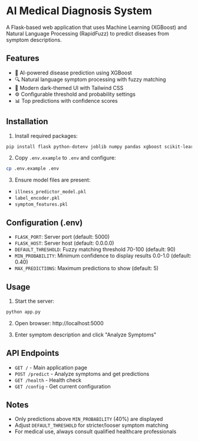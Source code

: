 # AI Medical Diagnosis System

A Flask-based web application that uses Machine Learning (XGBoost) and Natural Language Processing (RapidFuzz) to predict diseases from symptom descriptions.

## Features

- 🤖 AI-powered disease prediction using XGBoost
- 🔍 Natural language symptom processing with fuzzy matching
- 🎨 Modern dark-themed UI with Tailwind CSS
- ⚙️ Configurable threshold and probability settings
- 📊 Top predictions with confidence scores

## Installation

1. Install required packages:
```bash
pip install flask python-dotenv joblib numpy pandas xgboost scikit-learn rapidfuzz
```

2. Copy `.env.example` to `.env` and configure:
```bash
cp .env.example .env
```

3. Ensure model files are present:
- `illness_predictor_model.pkl`
- `label_encoder.pkl`
- `symptom_features.pkl`

## Configuration (.env)

- `FLASK_PORT`: Server port (default: 5000)
- `FLASK_HOST`: Server host (default: 0.0.0.0)
- `DEFAULT_THRESHOLD`: Fuzzy matching threshold 70-100 (default: 90)
- `MIN_PROBABILITY`: Minimum confidence to display results 0.0-1.0 (default: 0.40)
- `MAX_PREDICTIONS`: Maximum predictions to show (default: 5)

## Usage

1. Start the server:
```bash
python app.py
```

2. Open browser: http://localhost:5000

3. Enter symptom description and click "Analyze Symptoms"

## API Endpoints

- `GET /` - Main application page
- `POST /predict` - Analyze symptoms and get predictions
- `GET /health` - Health check
- `GET /config` - Get current configuration

## Notes

- Only predictions above `MIN_PROBABILITY` (40%) are displayed
- Adjust `DEFAULT_THRESHOLD` for stricter/looser symptom matching
- For medical use, always consult qualified healthcare professionals
